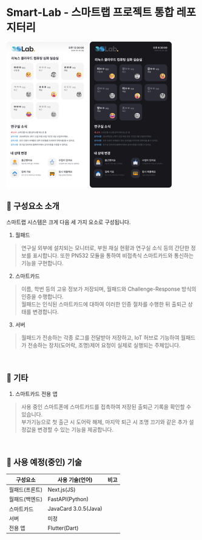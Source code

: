 Smart-Lab - 스마트랩 프로젝트 통합 레포지터리
===

<div>
<img src="preview1.png" width="216" height="384">
<img src="preview2.png" width="216" height="384">
</div>

📌 구성요소 소개
---
스마트랩 시스템은 크게 다음 세 가지 요소로 구성됩니다.

1. 월패드
> 연구실 외부에 설치되는 모니터로, 부원 재실 현황과 연구실 소식 등의 간단한 정보를 표시합니다. 또한 PN532 모듈을 통하여 비접촉식 스마트카드와 통신하는 기능을 구현합니다. 
2. 스마트카드
> 이름, 학번 등의 고유 정보가 저장되며, 월패드와 Challenge-Response 방식의 인증을 수행합니다.<br>
> 월패드는 인식된 스마트카드에 대하여 이러한 인증 절차를 수행한 뒤 출퇴근 상태를 변경합니다.
3. 서버
> 월패드가 전송하는 각종 로그를 전달받아 저장하고, IoT 허브로 기능하여 월패드가 전송하는 장치(도어락, 조명)제어 요청이 실제로 실행되는 주체입니다.<br>
<br>

📌 기타
---

1. 스마트카드 전용 앱
> 사용 중인 스마트폰에 스마트카드를 접촉하여 저장된 출퇴근 기록을 확인할 수 있습니다.<br>
> 부가기능으로 첫 출근 시 도어락 해제, 마지막 퇴근 시 조명 끄기와 같은 추가 설정값을 변경할 수 있는 기능을 제공합니다.
<br>

📌 사용 예정(중인) 기술
---

|구성요소|사용 기술(언어)|비고|
|------|------|-----|
|월패드(프론트)|Next.js(JS)|
|월패드(백엔드)|FastAPI(Python)|
|스마트카드|JavaCard 3.0.5(Java)|
|서버|미정|
|전용 앱|Flutter(Dart)|

